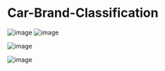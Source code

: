 # Car-Brand-Classification

![image](https://user-images.githubusercontent.com/75041273/136171605-7d0f50a7-43d9-4113-b178-4bfed23f1ba6.png)
![image](https://user-images.githubusercontent.com/75041273/136171728-33aeb7b1-6d44-4655-b98e-23a8dfd01fa0.png)


![image](https://user-images.githubusercontent.com/75041273/136170230-cef40de1-45f5-4026-9ebe-f99a47bf8c23.png)

![image](https://user-images.githubusercontent.com/75041273/136169976-ec9a9e74-83bb-4fe2-a3d7-d434a71b852c.png)
